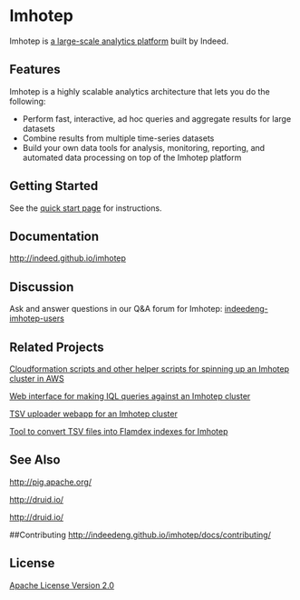 Imhotep
=======
Imhotep is [a large-scale analytics platform](http://engineering.indeed.com/talks/large-scale-interactive-analytics-with-imhotep/) built by Indeed.  

## Features
Imhotep is a highly scalable analytics architecture that lets you do the following:

- Perform fast, interactive, ad hoc queries and aggregate results for large datasets 
- Combine results from multiple time-series datasets
- Build your own data tools for analysis, monitoring, reporting, and automated data processing on top of the Imhotep platform

## Getting Started
See the [quick start page](http://indeedeng.github.io/imhotep/docs/quick-start/) for instructions. 

## Documentation
http://indeed.github.io/imhotep

## Discussion
Ask and answer questions in our Q&A forum for Imhotep: [indeedeng-imhotep-users](https://groups.google.com/forum/#!forum/indeedeng-imhotep-users)

## Related Projects
[Cloudformation scripts and other helper scripts for spinning up an Imhotep cluster in AWS](https://github.com/indeedeng/imhotep-cloudformation)

[Web interface for making IQL queries against an Imhotep cluster](https://github.com/indeedeng/iql)

[TSV uploader webapp for an Imhotep cluster](https://github.com/indeedeng/iupload)

[Tool to convert TSV files into Flamdex indexes for Imhotep](https://github.com/indeedeng/imhotep-tsv-converter)

## See Also
http://pig.apache.org/

http://druid.io/

http://druid.io/

##Contributing
http://indeedeng.github.io/imhotep/docs/contributing/

## License

[Apache License Version 2.0](https://github.com/indeedeng/imhotep/blob/master/LICENSE)
